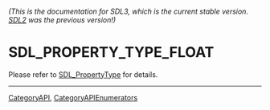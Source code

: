 ###### (This is the documentation for SDL3, which is the current stable version. [SDL2](https://wiki.libsdl.org/SDL2/) was the previous version!)
# SDL_PROPERTY_TYPE_FLOAT

Please refer to [SDL_PropertyType](SDL_PropertyType) for details.

----
[CategoryAPI](CategoryAPI), [CategoryAPIEnumerators](CategoryAPIEnumerators)

